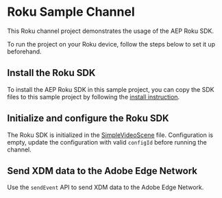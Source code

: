 # Roku Sample Channel

This Roku channel project demonstrates the usage of the AEP Roku SDK.

To run the project on your Roku device, follow the steps below to set it up beforehand.

## Install the Roku SDK

To install the AEP Roku SDK in this sample project, you can copy the SDK files to this sample project by following the [install instruction](../../Documentation/getting-started.md).

## Initialize and configure the Roku SDK

The Roku SDK is initialized in the [SimpleVideoScene](./components/SimpleVideoScene.brs) file. Configuration is empty, update the configuration with valid `configId` before running the channel.

## Send XDM data to the Adobe Edge Network

Use the `sendEvent` API to send XDM data to the Adobe Edge Network.
